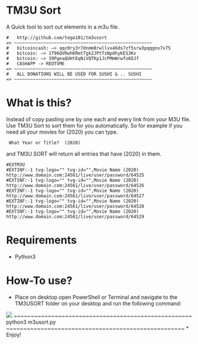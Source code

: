 
#   TM3U Sort    
A Quick tool to sort out elements in a m3u file.
~~~~~~~~~~~~~~~~~~~~~~~~~~~~~~~~~~~~~~~~~~~~~~~~~~~~~~~
#   http://github.com/tego101/tm3usort
=> ~~~~~~~~~~~~~~~~~~~~~~~~~~~~~~~~~~~~~~~~~~~~~~~~~~~~
#   bitcoincash: —> qqz0ry3r7dnmm8rwllvx46ds7zf5srw3pqqgnx7x75
#   bitcoin: —> 1T96QVRwhKRmtTgk2JPtTzNpdhyKES3Kv
#   bitcoin: —> 39PgeaQUHtEqNiVQTKp1JcPMmWrwfo6DJf
#   CASHAPP -> REDTVME
=> ~~~~~~~~~~~~~~~~~~~~~~~~~~~~~~~~~~~~~~~~~~~~~~~~~~~~
#   ALL DONATIONS WILL BE USED FOR SUSHI & .. SUSHI 
=> ~~~~~~~~~~~~~~~~~~~~~~~~~~~~~~~~~~~~~~~~~~~~~~~~~~~~
~~~~~~~~~~~~~~~~~~~~~~~~~~~~~~~~~~~~~~~~~~~~~~~~~~~~~~~
# What is this?
Instead of copy pasting one by one each and every link from your M3U file. Use TM3U Sort to sort them for you automatically. 
So for example if you need all your movies for (2020) you can type.
~~~~~~~~~~~~~~~~~~~~~~~~~~~~~~~~~~~~~~~~~~~~~~~~~~~~~~
 What Year or Title?  (2020)
~~~~~~~~~~~~~~~~~~~~~~~~~~~~~~~~~~~~~~~~~~~~~~~~~~~~~~
and TM3U SORT will return all entries that have (2020) in them.
~~~~~~~~~~~~~~~~~~~~~~~~~~~~~~~~~~~~~~~~~~~~~~~~~~~~~~
#EXTM3U
#EXTINF:-1 tvg-logo="" tvg-id="",Movie Name (2020)
http://www.domain.com:24561/live/user/password/64525
#EXTINF:-1 tvg-logo="" tvg-id="",Movie Name (2020)
http://www.domain.com:24561/live/user/password/64526
#EXTINF:-1 tvg-logo="" tvg-id="",Movie Name (2020)
http://www.domain.com:24561/live/user/password/64527
#EXTINF:-1 tvg-logo="" tvg-id="",Movie Name (2020)
http://www.domain.com:24561/live/user/password/64528
#EXTINF:-1 tvg-logo="" tvg-id="",Movie Name (2020)
http://www.domain.com:24561/live/user/password/64529
~~~~~~~~~~~~~~~~~~~~~~~~~~~~~~~~~~~~~~~~~~~~~~~~~~~~~~
# Requirements
 * Python3
 
#  How-To use?
 * Place on desktop open PowerShell or Terminal and navigate to the TM3USORT folder on your desktop and run the following command:
 <img src="https://i.ibb.co/yR7wKRQ/tm3usort.gif"/>
~~~~~~~~~~~~~~~~~~~~~~~~~~~~~~~~~~~~~~~~~~~~~~~~~~~~
 python3 m3usort.py
~~~~~~~~~~~~~~~~~~~~~~~~~~~~~~~~~~~~~~~~~~~~~~~~~~~~
 * Enjoy!
